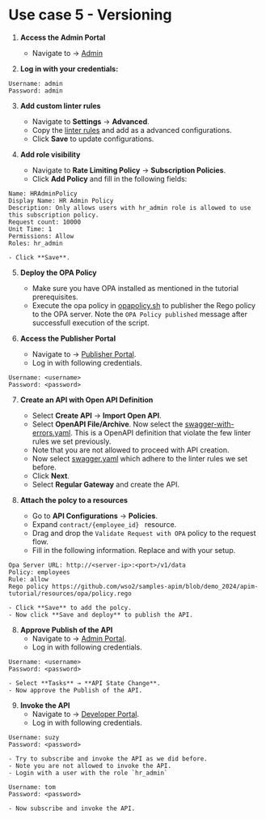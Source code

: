 # Use case 5 - Versioning

1. **Access the Admin Portal**
    - Navigate to → [Admin](https://localhost:9443/admin)

2. **Log in with your credentials:**
```
Username: admin
Password: admin
```

3. **Add custom linter rules**
    - Navigate to  **Settings** → **Advanced**.
    - Copy the [linter rules](../resources/scripts/linter-rules/rule.json) and add as a advanced configurations.
    - Click **Save** to update configurations.

4. **Add role visibility**
    - Navigate to  **Rate Limiting Policy** → **Subscription Policies**.
    - Click **Add Policy** and fill in the following fields:
```
Name: HRAdminPolicy
Display Name: HR Admin Policy
Description: Only allows users with hr_admin role is allowed to use this subscription policy.
Request count: 10000
Unit Time: 1
Permissions: Allow
Roles: hr_admin
```
    - Click **Save**.

5. **Deploy the OPA Policy**
    - Make sure you have OPA installed as mentioned in the tutorial prerequisites.
    - Execute the opa policy in [opapolicy.sh](../resources/scripts/opa/opapolicy.sh) to publisher the Rego policy to the OPA server. Note the `OPA Policy published` message after successfull execution of the script.

6. **Access the Publisher Portal**
    - Navigate to → [Publisher Portal](https://localhost:9443/publisher).
    - Log in with following credentials.

```
Username: <username>
Password: <password>
```

7. **Create an API with Open API Definition**
    - Select **Create API** → **Import Open API**.
    - Select **OpenAPI File/Archive**. Now select the [swagger-with-errors.yaml](../resources/APIs/employee/swagger-with-errors.yaml). This is a OpenAPI definition that violate the few linter rules we set previously.
    - Note that you are not allowed to proceed with API creation.
    - Now select [swagger.yaml](../resources/APIs/employee/swagger.yaml) which adhere to the linter rules we set before.
    - Click **Next**.
    - Select **Regular Gateway** and create the API.

8. **Attach the polcy to a resources**
    - Go to  **API Configurations** → **Policies**.
    - Expand `contract/{employee_id} ` resource.
    - Drag and drop the `Validate Request with OPA` policy to the request flow.
    - Fill in the following information. Replace <server-ip> and <port> with your setup.
```
Opa Server URL: http://<server-ip>:<port>/v1/data
Policy: employees
Rule: allow
Rego policy https://github.com/wso2/samples-apim/blob/demo_2024/apim-tutorial/resources/opa/policy.rego 
```

    - Click **Save** to add the polcy.
    - Now click **Save and deploy** to publish the API.

8. **Approve Publish of the API**
    - Navigate to → [Admin Portal](https://localhost:9443/admin).
    - Log in with following credentials.

```
Username: <username>
Password: <password>
```
    - Select **Tasks** → **API State Change**.
    - Now approve the Publish of the API.

9. **Invoke the API**
    - Navigate to → [Developer Portal](https://localhost:9443/devportal).
    - Log in with following credentials.

```
Username: suzy
Password: <password>
```
    - Try to subscribe and invoke the API as we did before.
    - Note you are not allowed to invoke the API. 
    - Login with a user with the role `hr_admin`

```
Username: tom
Password: <password>
```
    - Now subscribe and invoke the API.





